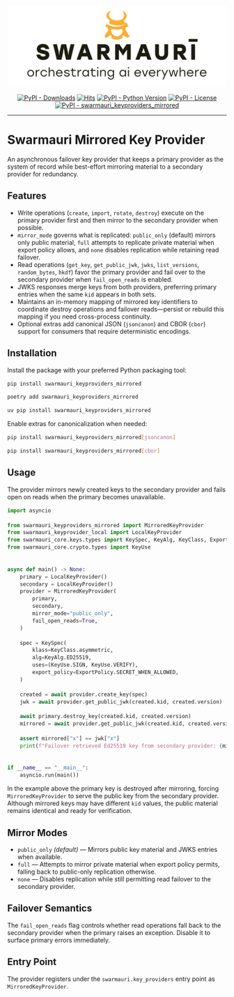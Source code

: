![Swarmauri Logo](https://github.com/swarmauri/swarmauri-sdk/blob/3d4d1cfa949399d7019ae9d8f296afba773dfb7f/assets/swarmauri.brand.theme.svg)


<p align="center">
    <a href="https://pypi.org/project/swarmauri_keyproviders_mirrored/">
        <img src="https://img.shields.io/pypi/dm/swarmauri_keyproviders_mirrored" alt="PyPI - Downloads"/></a>
    <a href="https://hits.sh/github.com/swarmauri/swarmauri-sdk/tree/master/pkgs/standards/swarmauri_keyproviders_mirrored/">
        <img alt="Hits" src="https://hits.sh/github.com/swarmauri/swarmauri-sdk/tree/master/pkgs/standards/swarmauri_keyproviders_mirrored.svg"/></a>
    <a href="https://pypi.org/project/swarmauri_keyproviders_mirrored/">
        <img src="https://img.shields.io/pypi/pyversions/swarmauri_keyproviders_mirrored" alt="PyPI - Python Version"/></a>
    <a href="https://pypi.org/project/swarmauri_keyproviders_mirrored/">
        <img src="https://img.shields.io/pypi/l/swarmauri_keyproviders_mirrored" alt="PyPI - License"/></a>
    <a href="https://pypi.org/project/swarmauri_keyproviders_mirrored/">
        <img src="https://img.shields.io/pypi/v/swarmauri_keyproviders_mirrored?label=swarmauri_keyproviders_mirrored&color=green" alt="PyPI - swarmauri_keyproviders_mirrored"/></a>
</p>

---

# Swarmauri Mirrored Key Provider

An asynchronous failover key provider that keeps a primary provider as the
system of record while best-effort mirroring material to a secondary provider
for redundancy.

## Features

- Write operations (`create`, `import`, `rotate`, `destroy`) execute on the
  primary provider first and then mirror to the secondary provider when
  possible.
- `mirror_mode` governs what is replicated: `public_only` (default) mirrors only
  public material, `full` attempts to replicate private material when export
  policy allows, and `none` disables replication while retaining read
  failover.
- Read operations (`get_key`, `get_public_jwk`, `jwks`, `list_versions`,
  `random_bytes`, `hkdf`) favor the primary provider and fail over to the
  secondary provider when `fail_open_reads` is enabled.
- JWKS responses merge keys from both providers, preferring primary entries when
  the same `kid` appears in both sets.
- Maintains an in-memory mapping of mirrored key identifiers to coordinate
  destroy operations and failover reads—persist or rebuild this mapping if you
  need cross-process continuity.
- Optional extras add canonical JSON (`jsoncanon`) and CBOR (`cbor`) support for
  consumers that require deterministic encodings.

## Installation

Install the package with your preferred Python packaging tool:

```bash
pip install swarmauri_keyproviders_mirrored
```

```bash
poetry add swarmauri_keyproviders_mirrored
```

```bash
uv pip install swarmauri_keyproviders_mirrored
```

Enable extras for canonicalization when needed:

```bash
pip install swarmauri_keyproviders_mirrored[jsoncanon]
```

```bash
pip install swarmauri_keyproviders_mirrored[cbor]
```

## Usage

The provider mirrors newly created keys to the secondary provider and fails open
on reads when the primary becomes unavailable.

```python
import asyncio

from swarmauri_keyproviders_mirrored import MirroredKeyProvider
from swarmauri_keyprovider_local import LocalKeyProvider
from swarmauri_core.keys.types import KeySpec, KeyAlg, KeyClass, ExportPolicy
from swarmauri_core.crypto.types import KeyUse


async def main() -> None:
    primary = LocalKeyProvider()
    secondary = LocalKeyProvider()
    provider = MirroredKeyProvider(
        primary,
        secondary,
        mirror_mode="public_only",
        fail_open_reads=True,
    )

    spec = KeySpec(
        klass=KeyClass.asymmetric,
        alg=KeyAlg.ED25519,
        uses=(KeyUse.SIGN, KeyUse.VERIFY),
        export_policy=ExportPolicy.SECRET_WHEN_ALLOWED,
    )

    created = await provider.create_key(spec)
    jwk = await provider.get_public_jwk(created.kid, created.version)

    await primary.destroy_key(created.kid, created.version)
    mirrored = await provider.get_public_jwk(created.kid, created.version)

    assert mirrored["x"] == jwk["x"]
    print(f"Failover retrieved Ed25519 key from secondary provider: {mirrored['kid']}")


if __name__ == "__main__":
    asyncio.run(main())
```

In the example above the primary key is destroyed after mirroring, forcing
`MirroredKeyProvider` to serve the public key from the secondary provider.
Although mirrored keys may have different `kid` values, the public material
remains identical and ready for verification.

## Mirror Modes

- `public_only` *(default)* — Mirrors public key material and JWKS entries when
  available.
- `full` — Attempts to mirror private material when export policy permits,
  falling back to public-only replication otherwise.
- `none` — Disables replication while still permitting read failover to the
  secondary provider.

## Failover Semantics

The `fail_open_reads` flag controls whether read operations fall back to the
secondary provider when the primary raises an exception. Disable it to surface
primary errors immediately.

## Entry Point

The provider registers under the `swarmauri.key_providers` entry point as
`MirroredKeyProvider`.
